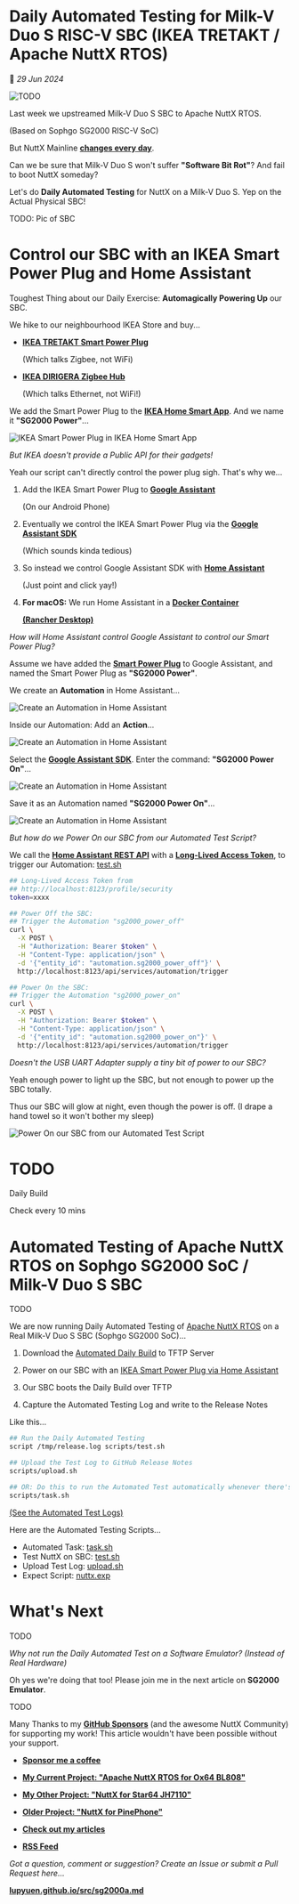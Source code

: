 # Daily Automated Testing for Milk-V Duo S RISC-V SBC (IKEA TRETAKT / Apache NuttX RTOS)

📝 _29 Jun 2024_

![TODO](https://lupyuen.github.io/images/sg2000a-title.jpg)

Last week we upstreamed Milk-V Duo S SBC to Apache NuttX RTOS.

(Based on Sophgo SG2000 RISC-V SoC)

But NuttX Mainline [__changes every day__](https://github.com/apache/nuttx/commits/master/).

Can we be sure that Milk-V Duo S won't suffer __"Software Bit Rot"__? And fail to boot NuttX someday?

Let's do __Daily Automated Testing__ for NuttX on a Milk-V Duo S. Yep on the Actual Physical SBC!

TODO: Pic of SBC

# Control our SBC with an IKEA Smart Power Plug and Home Assistant

Toughest Thing about our Daily Exercise: __Automagically Powering Up__ our SBC.

We hike to our neighbourhood IKEA Store and buy...

- [__IKEA TRETAKT Smart Power Plug__](https://www.ikea.com/gb/en/p/tretakt-plug-with-remote-control-smart-30569726/)

  (Which talks Zigbee, not WiFi)

- [__IKEA DIRIGERA Zigbee Hub__](https://www.ikea.com/gb/en/p/dirigera-hub-for-smart-products-white-smart-50503409/)

  (Which talks Ethernet, not WiFi!)

We add the Smart Power Plug to the [__IKEA Home Smart App__](https://www.ikea.com/sg/en/customer-service/product-support/smart-home-dirigera-hub/). And we name it __"SG2000 Power"__...

![IKEA Smart Power Plug in IKEA Home Smart App](https://lupyuen.github.io/images/sg2000a-ikea.jpg)

_But IKEA doesn't provide a Public API for their gadgets!_

Yeah our script can't directly control the power plug sigh. That's why we...

1.  Add the IKEA Smart Power Plug to [__Google Assistant__](https://www.ikea.com/nl/en/customer-service/knowledge/articles/c916g4b0-c602-4g65-9c4e-b40f801g43dc.html)

    (On our Android Phone)

1.  Eventually we control the IKEA Smart Power Plug via the [__Google Assistant SDK__](https://gist.github.com/lupyuen/01cff0d4ca225984ca8fd0d999d7c76d)

    (Which sounds kinda tedious)

1.  So instead we control Google Assistant SDK with [__Home Assistant__](https://gist.github.com/lupyuen/01cff0d4ca225984ca8fd0d999d7c76d)

    (Just point and click yay!)

1.  __For macOS:__ We run Home Assistant in a [__Docker Container__](https://gist.github.com/lupyuen/03a7cc8702085c70893e157d8c3ca3f8)

    [__(Rancher Desktop)__](https://gist.github.com/lupyuen/03a7cc8702085c70893e157d8c3ca3f8)

_How will Home Assistant control Google Assistant to control our Smart Power Plug?_

Assume we have added the [__Smart Power Plug__](https://www.ikea.com/nl/en/customer-service/knowledge/articles/c916g4b0-c602-4g65-9c4e-b40f801g43dc.html) to Google Assistant, and named the Smart Power Plug as __"SG2000 Power"__.

We create an __Automation__ in Home Assistant...

![Create an Automation in Home Assistant](https://lupyuen.github.io/images/sg2000a-ha1.jpg)

Inside our Automation: Add an __Action__...

![Create an Automation in Home Assistant](https://lupyuen.github.io/images/sg2000a-ha2.jpg)

Select the [__Google Assistant SDK__](https://gist.github.com/lupyuen/01cff0d4ca225984ca8fd0d999d7c76d). Enter the command: __"SG2000 Power On"__...

![Create an Automation in Home Assistant](https://lupyuen.github.io/images/sg2000a-ha3.jpg)

Save it as an Automation named __"SG2000 Power On"__...

![Create an Automation in Home Assistant](https://lupyuen.github.io/images/sg2000a-ha4.png)

_But how do we Power On our SBC from our Automated Test Script?_

We call the [__Home Assistant REST API__](https://developers.home-assistant.io/docs/api/rest/) with a [__Long-Lived Access Token__](https://community.home-assistant.io/t/how-to-get-long-lived-access-token/162159/5), to trigger our Automation: [test.sh](https://github.com/lupyuen2/autotest-nuttx-sg2000/blob/main/scripts/test.sh#L54-L80)

```bash
## Long-Lived Access Token from
## http://localhost:8123/profile/security
token=xxxx

## Power Off the SBC:
## Trigger the Automation "sg2000_power_off"
curl \
  -X POST \
  -H "Authorization: Bearer $token" \
  -H "Content-Type: application/json" \
  -d '{"entity_id": "automation.sg2000_power_off"}' \
  http://localhost:8123/api/services/automation/trigger

## Power On the SBC:
## Trigger the Automation "sg2000_power_on"
curl \
  -X POST \
  -H "Authorization: Bearer $token" \
  -H "Content-Type: application/json" \
  -d '{"entity_id": "automation.sg2000_power_on"}' \
  http://localhost:8123/api/services/automation/trigger
```

_Doesn't the USB UART Adapter supply a tiny bit of power to our SBC?_

Yeah enough power to light up the SBC, but not enough to power up the SBC totally.

Thus our SBC will glow at night, even though the power is off. (I drape a hand towel so it won't bother my sleep)

![Power On our SBC from our Automated Test Script](https://lupyuen.github.io/images/sg2000a-title.jpg)

# TODO

Daily Build

Check every 10 mins

# Automated Testing of Apache NuttX RTOS on Sophgo SG2000 SoC / Milk-V Duo S SBC

TODO

We are now running Daily Automated Testing of [Apache NuttX RTOS](https://github.com/lupyuen/nuttx-sg2000) on a Real Milk-V Duo S SBC (Sophgo SG2000 SoC)...

1.  Download the [Automated Daily Build](https://github.com/lupyuen/nuttx-sg2000#nuttx-automated-daily-build-for-sg2000) to TFTP Server

1.  Power on our SBC with an [IKEA Smart Power Plug via Home Assistant](https://github.com/lupyuen2/autotest-nuttx-sg2000#control-our-sbc-with-an-ikea-smart-power-plug-and-home-assistant)

1.  Our SBC boots the Daily Build over TFTP

1.  Capture the Automated Testing Log and write to the Release Notes

Like this...

```bash
## Run the Daily Automated Testing
script /tmp/release.log scripts/test.sh

## Upload the Test Log to GitHub Release Notes
scripts/upload.sh

## OR: Do this to run the Automated Test automatically whenever there's a Daily Build
scripts/task.sh
```

[(See the Automated Test Logs)](https://github.com/lupyuen/nuttx-sg2000/releases)

Here are the Automated Testing Scripts...

- Automated Task: [task.sh](scripts/task.sh)
- Test NuttX on SBC: [test.sh](scripts/test.sh)
- Upload Test Log: [upload.sh](scripts/upload.sh)
- Expect Script: [nuttx.exp](scripts/nuttx.exp)

# What's Next

TODO

_Why not run the Daily Automated Test on a Software Emulator? (Instead of Real Hardware)_

Oh yes we're doing that too! Please join me in the next article on __SG2000 Emulator__.

TODO

Many Thanks to my [__GitHub Sponsors__](https://github.com/sponsors/lupyuen) (and the awesome NuttX Community) for supporting my work! This article wouldn't have been possible without your support.

-   [__Sponsor me a coffee__](https://github.com/sponsors/lupyuen)

-   [__My Current Project: "Apache NuttX RTOS for Ox64 BL808"__](https://github.com/lupyuen/nuttx-ox64)

-   [__My Other Project: "NuttX for Star64 JH7110"__](https://github.com/lupyuen/nuttx-star64)

-   [__Older Project: "NuttX for PinePhone"__](https://github.com/lupyuen/pinephone-nuttx)

-   [__Check out my articles__](https://lupyuen.github.io)

-   [__RSS Feed__](https://lupyuen.github.io/rss.xml)

_Got a question, comment or suggestion? Create an Issue or submit a Pull Request here..._

[__lupyuen.github.io/src/sg2000a.md__](https://github.com/lupyuen/lupyuen.github.io/blob/master/src/sg2000a.md)
